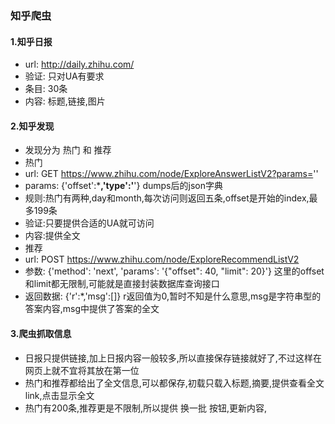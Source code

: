 ### 知乎爬虫
#### 1.知乎日报
- url: http://daily.zhihu.com/
- 验证: 只对UA有要求
- 条目: 30条
- 内容: 标题,链接,图片

#### 2.知乎发现
- 发现分为 热门 和 推荐
- 热门
- url: GET  https://www.zhihu.com/node/ExploreAnswerListV2?params=''
- params: {'offset':***,'type':'**'} dumps后的json字典
- 规则:热门有两种,day和month,每次访问则返回五条,offset是开始的index,最多199条
- 验证:只要提供合适的UA就可访问
- 内容:提供全文
- 推荐
- url: POST  https://www.zhihu.com/node/ExploreRecommendListV2
- 参数: {'method': 'next', 'params': '{"offset": 40, "limit": 20}'} 这里的offset和limit都无限制,可能就是直接封装数据库查询接口
- 返回数据: {'r':*,'msg':[]} r返回值为0,暂时不知是什么意思,msg是字符串型的答案内容,msg中提供了答案的全文

#### 3.爬虫抓取信息
- 日报只提供链接,加上日报内容一般较多,所以直接保存链接就好了,不过这样在网页上就不宜将其放在第一位
- 热门和推荐都给出了全文信息,可以都保存,初载只载入标题,摘要,提供查看全文link,点击显示全文
- 热门有200条,推荐更是不限制,所以提供 换一批 按钮,更新内容,

